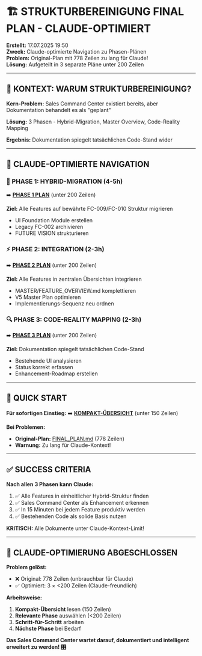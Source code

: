 # 🏗️ STRUKTURBEREINIGUNG FINAL PLAN - CLAUDE-OPTIMIERT

**Erstellt:** 17.07.2025 19:50  
**Zweck:** Claude-optimierte Navigation zu Phasen-Plänen  
**Problem:** Original-Plan mit 778 Zeilen zu lang für Claude!  
**Lösung:** Aufgeteilt in 3 separate Pläne unter 200 Zeilen  

---

## 🧠 KONTEXT: WARUM STRUKTURBEREINIGUNG?

**Kern-Problem:** Sales Command Center existiert bereits, aber Dokumentation behandelt es als "geplant"

**Lösung:** 3 Phasen - Hybrid-Migration, Master Overview, Code-Reality Mapping

**Ergebnis:** Dokumentation spiegelt tatsächlichen Code-Stand wider

---

## 📖 CLAUDE-OPTIMIERTE NAVIGATION

### **🚀 PHASE 1: HYBRID-MIGRATION (4-5h)**
➡️ **[PHASE 1 PLAN](/docs/claude-work/daily-work/2025-07-17/2025-07-17_STRUKTURBEREINIGUNG_PHASE1_PLAN.md)** (unter 200 Zeilen)

**Ziel:** Alle Features auf bewährte FC-009/FC-010 Struktur migrieren
- UI Foundation Module erstellen
- Legacy FC-002 archivieren
- FUTURE VISION strukturieren

### **⚡ PHASE 2: INTEGRATION (2-3h)**
➡️ **[PHASE 2 PLAN](/docs/claude-work/daily-work/2025-07-17/2025-07-17_STRUKTURBEREINIGUNG_PHASE2_PLAN.md)** (unter 200 Zeilen)

**Ziel:** Alle Features in zentralen Übersichten integrieren
- MASTER/FEATURE_OVERVIEW.md komplettieren
- V5 Master Plan optimieren
- Implementierungs-Sequenz neu ordnen

### **🔍 PHASE 3: CODE-REALITY MAPPING (2-3h)**
➡️ **[PHASE 3 PLAN](/docs/claude-work/daily-work/2025-07-17/2025-07-17_STRUKTURBEREINIGUNG_PHASE3_PLAN.md)** (unter 200 Zeilen)

**Ziel:** Dokumentation spiegelt tatsächlichen Code-Stand
- Bestehende UI analysieren
- Status korrekt erfassen
- Enhancement-Roadmap erstellen

---

## 🎯 QUICK START

**Für sofortigen Einstieg:**
➡️ **[KOMPAKT-ÜBERSICHT](/docs/claude-work/daily-work/2025-07-17/2025-07-17_STRUKTURBEREINIGUNG_KOMPAKT.md)** (unter 150 Zeilen)

**Bei Problemen:**
- **Original-Plan:** [FINAL_PLAN.md](/docs/claude-work/daily-work/2025-07-17/2025-07-17_STRUKTURBEREINIGUNG_FINAL_PLAN.md) (778 Zeilen)
- **Warnung:** Zu lang für Claude-Kontext!

---

## ✅ SUCCESS CRITERIA

**Nach allen 3 Phasen kann Claude:**
1. ✅ Alle Features in einheitlicher Hybrid-Struktur finden
2. ✅ Sales Command Center als Enhancement erkennen
3. ✅ In 15 Minuten bei jedem Feature produktiv werden
4. ✅ Bestehenden Code als solide Basis nutzen

**KRITISCH:** Alle Dokumente unter Claude-Kontext-Limit!

---

## 🚨 CLAUDE-OPTIMIERUNG ABGESCHLOSSEN

**Problem gelöst:**
- ❌ Original: 778 Zeilen (unbrauchbar für Claude)
- ✅ Optimiert: 3 × <200 Zeilen (Claude-freundlich)

**Arbeitsweise:**
1. **Kompakt-Übersicht** lesen (150 Zeilen)
2. **Relevante Phase** auswählen (<200 Zeilen)
3. **Schritt-für-Schritt** arbeiten
4. **Nächste Phase** bei Bedarf

**Das Sales Command Center wartet darauf, dokumentiert und intelligent erweitert zu werden! 🎛️**